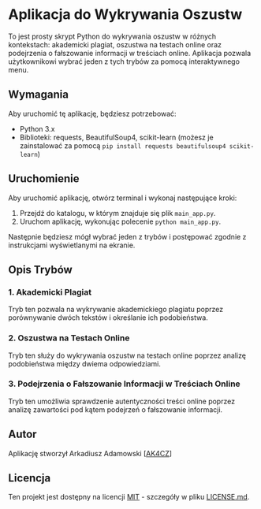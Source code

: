 # Aplikacja do Wykrywania Oszustw

To jest prosty skrypt Python do wykrywania oszustw w różnych kontekstach: akademicki plagiat, oszustwa na testach online oraz podejrzenia o fałszowanie informacji w treściach online. Aplikacja pozwala użytkownikowi wybrać jeden z tych trybów za pomocą interaktywnego menu.

## Wymagania

Aby uruchomić tę aplikację, będziesz potrzebować:

- Python 3.x
- Biblioteki: requests, BeautifulSoup4, scikit-learn (możesz je zainstalować za pomocą `pip install requests beautifulsoup4 scikit-learn`)

## Uruchomienie

Aby uruchomić aplikację, otwórz terminal i wykonaj następujące kroki:

1. Przejdź do katalogu, w którym znajduje się plik `main_app.py`.
2. Uruchom aplikację, wykonując polecenie `python main_app.py`.

Następnie będziesz mógł wybrać jeden z trybów i postępować zgodnie z instrukcjami wyświetlanymi na ekranie.

## Opis Trybów

### 1. Akademicki Plagiat

Tryb ten pozwala na wykrywanie akademickiego plagiatu poprzez porównywanie dwóch tekstów i określanie ich podobieństwa.

### 2. Oszustwa na Testach Online

Tryb ten służy do wykrywania oszustw na testach online poprzez analizę podobieństwa między dwiema odpowiedziami.

### 3. Podejrzenia o Fałszowanie Informacji w Treściach Online

Tryb ten umożliwia sprawdzenie autentyczności treści online poprzez analizę zawartości pod kątem podejrzeń o fałszowanie informacji.

## Autor

Aplikację stworzył Arkadiusz Adamowski [[AK4CZ](https://github.com/MCakacz)]

## Licencja

Ten projekt jest dostępny na licencji [MIT](https://pl.wikipedia.org/wiki/Licencja_MIT) - szczegóły w pliku [LICENSE.md](https://github.com/MCakacz/Cheat_detection_cc/blob/main/LICENSE).

